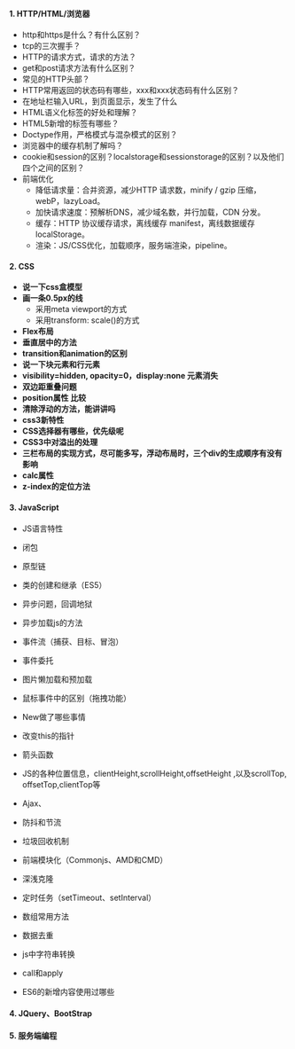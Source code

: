 #### 1. HTTP/HTML/浏览器

- http和https是什么？有什么区别？
- tcp的三次握手？
- HTTP的请求方式，请求的方法？
- get和post请求方法有什么区别？
- 常见的HTTP头部？
- HTTP常用返回的状态码有哪些，xxx和xxx状态码有什么区别？
- 在地址栏输入URL，到页面显示，发生了什么
- HTML语义化标签的好处和理解？
- HTML5新增的标签有哪些？
- Doctype作用，严格模式与混杂模式的区别？
- 浏览器中的缓存机制了解吗？
- cookie和session的区别？localstorage和sessionstorage的区别？以及他们四个之间的区别？
- 前端优化
  - 降低请求量：合并资源，减少HTTP 请求数，minify / gzip 压缩，webP，lazyLoad。
  - 加快请求速度：预解析DNS，减少域名数，并行加载，CDN 分发。
  - 缓存：HTTP 协议缓存请求，离线缓存 manifest，离线数据缓存localStorage。
  - 渲染：JS/CSS优化，加载顺序，服务端渲染，pipeline。



#### 2. CSS

- **说一下css盒模型**
- **画一条0.5px的线**
  - 采用meta viewport的方式 
  - 采用transform: scale()的方式
- **Flex布局**
- **垂直居中的方法**
- **transition和animation的区别**
- **说一下块元素和行元素**
- **visibility=hidden, opacity=0，display:none 元素消失**
- **双边距重叠问题**
- **position属性 比较**
- **清除浮动的方法，能讲讲吗**
- **css3新特性**
- **CSS选择器有哪些，优先级呢**
- **CSS3中对溢出的处理**
- **三栏布局的实现方式，尽可能多写，浮动布局时，三个div的生成顺序有没有影响**
- **calc属性**
- **z-index的定位方法**



#### 3. JavaScript

- JS语言特性

- 闭包
- 原型链
- 类的创建和继承（ES5）
- 异步问题，回调地狱
- 异步加载js的方法
- 事件流（捕获、目标、冒泡）
- 事件委托
- 图片懒加载和预加载
- 鼠标事件中的区别（拖拽功能）
- New做了哪些事情
- 改变this的指针
- 箭头函数
- JS的各种位置信息，clientHeight,scrollHeight,offsetHeight ,以及scrollTop, offsetTop,clientTop等
- Ajax、
- 防抖和节流
- 垃圾回收机制
- 前端模块化（Commonjs、AMD和CMD）
- 深浅克隆
- 定时任务（setTimeout、setInterval）
- 数组常用方法
- 数据去重
- js中字符串转换
- call和apply
- ES6的新增内容使用过哪些



#### 4. JQuery、BootStrap





#### 5. 服务端编程






